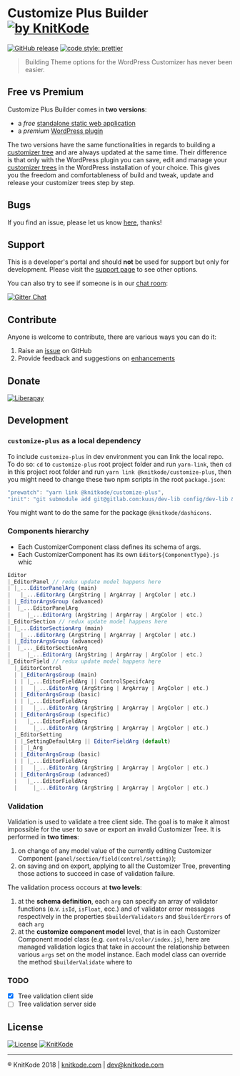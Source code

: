 # Customize Plus Builder [![by KnitKode](https://img.shields.io/badge/by-KnitKode-lightgrey.svg?style=social)](https://knitkode.com)

[![GitHub release](https://img.shields.io/github/release/knitkode/customize-plus-builder.svg)](https://github.com/knitkode/customize-plus-builder/releases/latest)
[![code style: prettier](https://img.shields.io/badge/code_style-prettier-ff69b4.svg?style=flat-square)](https://github.com/prettier/prettier)

> Building Theme options for the WordPress Customizer has never been easier.

## Free vs Premium

Customize Plus Builder comes in **two versions**:

* ‎a *free* [standalone static web application](https://knitkode.com/customize-plus-builder)
* ‎a *premium* [WordPress plugin](https://knitkode.com/products/customize-plus-builder)

The two versions have the same functionalities in regards to building a [customizer tree](https://knitkode.com/customize-plus-builder#customizer-tree) and are always updated at the same time. Their difference is that only with the WordPress plugin you can save, edit and manage your [customizer trees](https://knitkode.com/customize-plus-builder#tree-manager) in the WordPress installation of your choice. This gives you the freedom and comfortableness of build and tweak, update and release your customizer trees step by step.

## Bugs

If you find an issue, please let us know [here](https://github.com/knitkode/customize-plus-builder/issues?state=open), thanks!

## Support

This is a developer's portal and should **not** be used for support but only for development. Please visit the [support page](https://knitkode.com/support) to see other options.

You can also try to see if someone is in our [chat room](https://gitter.im/knitkode/customize-plus-builder):

[![Gitter Chat](http://img.shields.io/badge/GITTER-JOIN%20CHAT-1DCE73.svg)](https://gitter.im/knitkode/customize-plus-builder)

## Contribute

Anyone is welcome to contribute, there are various ways you can do it:

1. Raise an [issue](https://github.com/knitkode/customize-plus-builder/issues) on GitHub
2. Provide feedback and suggestions on [enhancements](https://github.com/knitkode/customize-plus-builder/issues?direction=desc&labels=Enhancement&page=1&sort=created&state=open)

## Donate

[![Liberapay](https://img.shields.io/liberapay/KnitKode/receives.svg)](https://liberapay.com/KnitKode/donate)

## Development

### `customize-plus` as a local dependency

To include `customize-plus` in dev environment you can link the local repo. To do so: `cd` to `customize-plus` root project folder and run `yarn-link`, then `cd` in this project root folder and run `yarn link @knitkode/customize-plus`, then you might need to change these two npm scripts in the root `package.json`:

```js
"prewatch": "yarn link @knitkode/customize-plus",
"init": "git submodule add git@gitlab.com:kuus/dev-lib config/dev-lib && cd packages/app && yarn link @knitkode/customize-plus",
```

You might want to do the same for the package `@knitkode/dashicons`.

### Components hierarchy

* Each CustomizerComponent class defines its schema of args.
* Each CustomizerComponent has its own `Editor${ComponentType}.js` whic

```js
Editor
|_EditorPanel // redux update model happens here
| |_...EditorPanelArg (main)
|   |_...EditorArg (ArgString | ArgArray | ArgColor | etc.)
| |_EditorArgsGroup (advanced)
|  |_...EditorPanelArg
|     |_...EditorArg (ArgString | ArgArray | ArgColor | etc.)
|_EditorSection // redux update model happens here
| |_...EditorSectionArg (main)
|   |_...EditorArg (ArgString | ArgArray | ArgColor | etc.)
| |_EditorArgsGroup (advanced)
|  |_..._EditorSectionArg
|     |_...EditorArg (ArgString | ArgArray | ArgColor | etc.)
|_EditorField // redux update model happens here
  |_EditorControl
  | |_EditorArgsGroup (main)
  | | |_...EditorFieldArg || ControlSpecifcArg
  | |   |_...EditorArg (ArgString | ArgArray | ArgColor | etc.)
  | |_EditorArgsGroup (basic)
  | | |_...EditorFieldArg
  | |   |_...EditorArg (ArgString | ArgArray | ArgColor | etc.)
  | |_EditorArgsGroup (specific)
  |   |_...EditorFieldArg
  |     |_...EditorArg (ArgString | ArgArray | ArgColor | etc.)
  |_EditorSetting
  | |_SettingDefaultArg || EditorFieldArg (default)
  | | |_Arg
  | |_EditorArgsGroup (basic)
  | | |_...EditorFieldArg
  | |   |_...EditorArg (ArgString | ArgArray | ArgColor | etc.)
  | |_EditorArgsGroup (advanced)
  |   |_...EditorFieldArg
  |     |_...EditorArg (ArgString | ArgArray | ArgColor | etc.)
```

### Validation

Validation is used to validate a tree client side. The goal is to make it almost impossible for the user to save or export an invalid Customizer Tree. It is performed in **two times**:

1. on change of any model value of the currently editing Customizer Component (`panel/section/field(control/setting)`);
2. on saving and on export, applying to all the Customizer Tree, preventing those actions to succeed in case of validation failure.

The validation process occours at **two levels**:

1. at the **schema definition**, each `arg` can specify an array of validator functions (e.v. `isId`, `isFloat`, ecc.) and of validator error messages respectively in the properties `$builderValidators` and `$builderErrors` of each `arg`
2. at the **customize component model** level, that is in each Customizer Component model class (e.g. `controls/color/index.js`), here are managed validation logics that take in account the relationship between various `args` set on the model instance. Each model class can override the method `$builderValidate` where to

### TODO

* [x] Tree validation client side
* [ ] Tree validation server side

## License

 [![License](https://img.shields.io/badge/license-MIT-blue.svg)](http://doge.mit-license.org) [![KnitKode](https://img.shields.io/badge/%C2%A9KnitKode-2017-blue.svg)](https://knitkode.com)

- - - -

:registered: KnitKode 2018 | [knitkode.com](https://knitkode.com) | dev@knitkode.com
